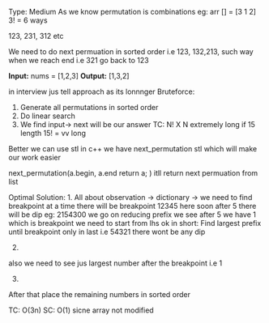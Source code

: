 Type: Medium
As we know permutation is combinations 
eg: arr [] = [3 1 2]
3! = 6 ways 

123, 231, 312 etc

We need to do next permuation in sorted order
i.e 123, 132,213, such way
when we reach end i.e 321 go back to 123

**Input:** nums = [1,2,3]
**Output:** [1,3,2]

in interview jus tell approach as its lonnnger
Bruteforce:
1. Generate all permutations in sorted order
2. Do linear search 
3. We find input-> next will be our answer
TC: N! X N extremely long if 15 length 15! = vv long

Better we can use stl in c++ 
we have next_permutation stl which will make our work easier 

next_permutation(a.begin, a.end 
return a;
)
itll return next permuation from list 

Optimal Solution:
1.
All about observation -> dictionary -> we need to find breakpoint at a time there will be breakpoint 12345 here soon after 5 there will be dip
eg: 2154300 we go on reducing prefix
we see after 5 we have 1 which is breakpoint 
we need to start from lhs ok
in short:
Find largest prefix until breakpoint
only in last i.e 54321 there wont be any dip

2.
also we need to see jus largest number after the breakpoint i.e 1

3.
After that place the remaining numbers in sorted order

TC: O(3n)
SC: O(1) sicne array not modified


 









